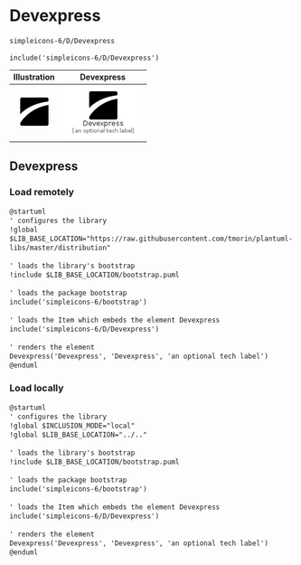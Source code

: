 # Devexpress


```text
simpleicons-6/D/Devexpress
```

```text
include('simpleicons-6/D/Devexpress')
```



| Illustration | Devexpress |
| :---: | :---: |
| ![illustration for Illustration](../../simpleicons-6/D/Devexpress.png) | ![illustration for Devexpress](../../simpleicons-6/D/Devexpress.Local.png) |




## Devexpress

### Load remotely
```plantuml
@startuml
' configures the library
!global $LIB_BASE_LOCATION="https://raw.githubusercontent.com/tmorin/plantuml-libs/master/distribution"

' loads the library's bootstrap
!include $LIB_BASE_LOCATION/bootstrap.puml

' loads the package bootstrap
include('simpleicons-6/bootstrap')

' loads the Item which embeds the element Devexpress
include('simpleicons-6/D/Devexpress')

' renders the element
Devexpress('Devexpress', 'Devexpress', 'an optional tech label')
@enduml
```

### Load locally
```plantuml
@startuml
' configures the library
!global $INCLUSION_MODE="local"
!global $LIB_BASE_LOCATION="../.."

' loads the library's bootstrap
!include $LIB_BASE_LOCATION/bootstrap.puml

' loads the package bootstrap
include('simpleicons-6/bootstrap')

' loads the Item which embeds the element Devexpress
include('simpleicons-6/D/Devexpress')

' renders the element
Devexpress('Devexpress', 'Devexpress', 'an optional tech label')
@enduml
```

